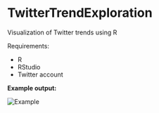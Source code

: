 # TwitterTrendExploration
Visualization of Twitter trends using R

Requirements:
- R
- RStudio
- Twitter account

**Example output:**

![Example](https://user-images.githubusercontent.com/97517237/152467820-0141190a-e080-4e91-809f-6b82dc3818b5.png)
